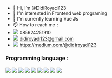 - 👋 Hi, I’m @DidiRoyadi123
- 👀 I’m interested in Frontend web programing
- 🌱 I’m currently learning Vue Js
- 📫 How to reach me :
- <img src="https://img.shields.io/badge/WhatsApp-25D366?style=for-the-badge&logo=whatsapp&logoColor=white"> 085624251910 
- <img src="https://img.shields.io/badge/Gmail-D14836?style=for-the-badge&logo=gmail&logoColor=white"> didiroyadi123@gmail.com
- <img src="https://img.shields.io/badge/Medium-12100E?style=for-the-badge&logo=medium&logoColor=white"> https://medium.com/@didiroyadi123

 ### Programming language : <br><br><img src="https://img.shields.io/badge/HTML5-E34F26?style=for-the-badge&logo=html5&logoColor=white"> <img src="https://img.shields.io/badge/CSS-239120?&style=for-the-badge&logo=css3&logoColor=white "> <img src=" https://img.shields.io/badge/JavaScript-F7DF1E?style=for-the-badge&logo=javascript&logoColor=black"> <img src="https://img.shields.io/badge/PHP-777BB4?style=for-the-badge&logo=php&logoColor=white "> <img src="https://img.shields.io/badge/Vue.js-35495E?style=for-the-badge&logo=vue.js&logoColor=4FC08D "> <img src="https://img.shields.io/badge/Bootstrap-563D7C?style=for-the-badge&logo=bootstrap&logoColor=white "> <img src="https://img.shields.io/badge/MySQL-00000F?style=for-the-badge&logo=mysql&logoColor=white "> <img src="https://img.shields.io/badge/Heroku-430098?style=for-the-badge&logo=heroku&logoColor=white "> <img src="https://img.shields.io/badge/Netlify-00C7B7?style=for-the-badge&logo=netlify&logoColor=white ">
<!---
DidiRoyadi123/DidiRoyadi123 is a ✨ special ✨ repository because its `README.md` (this file) appears on your GitHub profile.
You can click the Preview link to take a look at your changes.
--->
